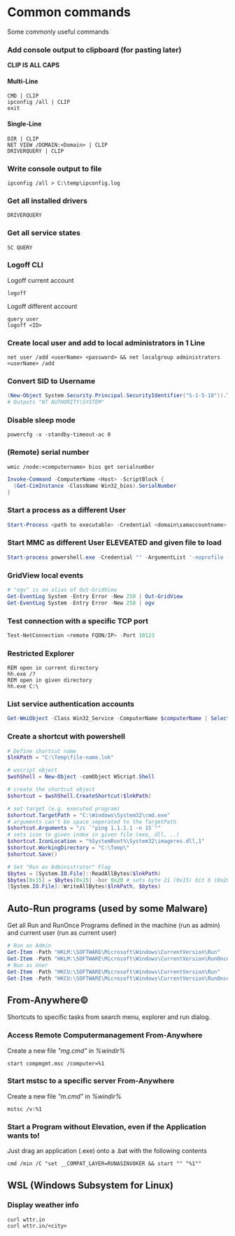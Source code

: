 # Common commands
Some commonly useful commands

### Add console output to clipboard (for pasting later)
**CLIP IS ALL CAPS**

#### Multi-Line
```shell
CMD | CLIP
ipconfig /all | CLIP
exit
```

#### Single-Line
```shell
DIR | CLIP
NET VIEW /DOMAIN:<Domain> | CLIP
DRIVERQUERY | CLIP
```

### Write console output to file
```shell
ipconfig /all > C:\temp\ipconfig.log
```

### Get all installed drivers
```shell
DRIVERQUERY
```

### Get all service states
```shell
SC QUERY
```

### Logoff CLI
Logoff current account
```shell
logoff
```

Logoff different account
```shell
query user
logoff <ID>
```

### Create local user and add to local administrators in 1 Line
```shell
net user /add <userName> <password> && net localgroup administrators <userName> /add
```

### Convert SID to Username
```powershell
(New-Object System.Security.Principal.SecurityIdentifier("S-1-5-18")).Translate([System.Security.Principal.NTAccount])
# Outputs "NT AUTHORITY\SYSTEM"
```

### Disable sleep mode
```shell
powercfg -x -standby-timeout-ac 0
```

### (Remote) serial number
```shell
wmic /node:<computername> bios get serialnumber
```
```powershell
Invoke-Command -ComputerName <Host> -ScriptBlock {
  (Get-CimInstance -ClassName Win32_bios).SerialNumber
}
```

### Start a process as a different User
```powershell
Start-Process <path to executable> -Credential <domain\samaccountname>
```

### Start MMC as different User ELEVEATED and given file to load
```powershell
Start-process powershell.exe -Credential "" -ArgumentList '-noprofile -command &{Start-Process mmc -Argument "C:\Path\To\MMC\File" -Verb RunAs -WorkingDirectory C:\}' -WorkingDirectory C:\
```

### GridView local events
```powershell
# "ogv" is an alias of Out-GridView
Get-EventLog System -Entry Error -New 250 | Out-GridView
Get-EventLog System -Entry Error -New 250 | ogv
```

### Test connection with a specific TCP port
```powershell
Test-NetConnection <remote FQDN/IP> -Port 10123 
```

### Restricted Explorer
```shell
REM open in current directory
hh.exe /?
REM open in given directory
hh.exe C:\
```

### List service authentication accounts
```powershell
Get-WmiObject -Class Win32_Service -ComputerName $computerName | Select DisplayName, StartName, State
```

### Create a shortcut with powershell
```powershell
# Define shortcut name
$lnkPath = "C:\Temp\file-name.lnk"

# wscript object
$wshShell = New-Object -comObject WScript.Shell

# create the shortcut object
$shortcut = $wshShell.CreateShortcut($lnkPath)

# set target (e.g. executed program)
$shortcut.TargetPath = "C:\Windows\System32\cmd.exe"
# arguments can't be space seperated to the TargetPath
$shortcut.Arguments = "/c `"ping 1.1.1.1 -n 15`""
# sets icon to given index in given file (exe, dll, ..)
$shortcut.IconLocation = "%SystemRoot%\System32\imageres.dll,1"
$shortcut.WorkingDirectory = "C:\Temp\"
$shortcut.Save()

# Set "Run as Administrator" Flag
$bytes = [System.IO.File]::ReadAllBytes($lnkPath)
$bytes[0x15] = $bytes[0x15] -bor 0x20 # sets byte 21 (0x15) bit 6 (0x20) TRUE
[System.IO.File]::WriteAllBytes($lnkPath, $bytes)
```

## Auto-Run programs (used by some Malware)
Get all Run and RunOnce Programs defined in the machine (run as admin) and current user (run as current user)
```powershell
# Run as Admin
Get-Item -Path "HKLM:\SOFTWARE\Microsoft\Windows\CurrentVersion\Run"
Get-Item -Path "HKLM:\SOFTWARE\Microsoft\Windows\CurrentVersion\RunOnce"
# Run as User
Get-Item -Path "HKCU:\SOFTWARE\Microsoft\Windows\CurrentVersion\Run"
Get-Item -Path "HKCU:\SOFTWARE\Microsoft\Windows\CurrentVersion\RunOnce"
```

## From-Anywhere©
Shortcuts to specific tasks from search menu, explorer and run dialog.

### Access Remote Computermanagement From-Anywhere
Create a new file _"mg.cmd"_ in _%windir%_
```shell
start compmgmt.msc /computer=%1
```

### Start mstsc to a specific server From-Anywhere
Create a new file _"m.cmd"_ in _%windir%_
```shell
mstsc /v:%1
```

### Start a Program without Elevation, even if the Application wants to!
Just drag an application (.exe) onto a .bat with the following contents
```shell
cmd /min /C "set __COMPAT_LAYER=RUNASINVOKER && start "" "%1""
```

## WSL (Windows Subsystem for Linux)
### Display weather info
```shell
curl wttr.in
curl wttr.in/<city>
```
